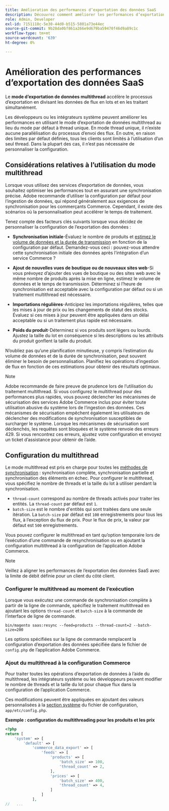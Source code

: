 ```yaml
---
title: Amélioration des performances d’exportation des données SaaS
description: Découvrez comment améliorer les performances d’exportation des données SaaS pour les services Commerce à l’aide d’un mode d’exportation de données multithread.
role: Admin, Developer
exl-id: 7151118c-5e30-44d0-b515-5801a73e44ec
source-git-commit: 9b28da0bf861a266e9d679ba59470f46d9a89c1c
workflow-type: tm+mt
source-wordcount: '639'
ht-degree: 0%

---
```


# Amélioration des performances d’exportation des données SaaS

Le **mode d’exportation de données multithread** accélère le processus d’exportation en divisant les données de flux en lots et en les traitant simultanément.

Les développeurs ou les intégrateurs système peuvent améliorer les performances en utilisant le mode d’exportation de données multithread au lieu du mode par défaut à thread unique. En mode thread unique, il n’existe aucune parallélisation du processus d’envoi des flux. En outre, en raison des limites par défaut définies, tous les clients sont limités à l’utilisation d’un seul thread. Dans la plupart des cas, il n’est pas nécessaire de personnaliser la configuration.

## Considérations relatives à l’utilisation du mode multithread

Lorsque vous utilisez des services d’exportation de données, vous souhaitez optimiser les performances tout en assurant une synchronisation précise.
Adobe recommande d’utiliser la configuration par défaut pour l’ingestion de données, qui répond généralement aux exigences de synchronisation pour les commerçants Commerce. Cependant, il existe des scénarios où la personnalisation peut accélérer le temps de traitement.

Tenez compte des facteurs clés suivants lorsque vous décidez de personnaliser la configuration de l’exportation des données :

- **Synchronisation initiale**-Évaluez le nombre de produits et [estimez le volume de données et la durée de transmission](estimate-data-volume-sync-time.md) en fonction de la configuration par défaut. Demandez-vous ceci : pouvez-vous attendre cette synchronisation initiale des données après l’intégration d’un service Commerce ?

- **Ajout de nouvelles vues de boutique ou de nouveaux sites web**-Si vous prévoyez d’ajouter des vues de boutique ou des sites web avec le même nombre de produits après la mise en ligne, estimez le volume de données et le temps de transmission. Déterminez si l’heure de synchronisation est acceptable avec la configuration par défaut ou si un traitement multithread est nécessaire.

- **Importations régulières**-Anticipez les importations régulières, telles que les mises à jour de prix ou les changements de statut des stocks. Évaluez si ces mises à jour peuvent être appliquées dans un délai acceptable ou si un traitement plus rapide est nécessaire.

- **Poids du produit**-Déterminez si vos produits sont légers ou lourds. Ajustez la taille du lot en conséquence si les descriptions ou les attributs du produit gonflent la taille du produit.

N’oubliez pas qu’une planification minutieuse, y compris l’estimation du volume de données et de la durée de synchronisation, peut souvent éliminer le besoin de personnalisation. Planifiez les opérations d’ingestion de flux en fonction de ces estimations pour obtenir des résultats optimaux.

>[!NOTE]
>
>Adobe recommande de faire preuve de prudence lors de l’utilisation du traitement multithread. Si vous configurez le multithread pour des performances plus rapides, vous pouvez déclencher les mécanismes de sécurisation des services Adobe Commerce inclus pour éviter toute utilisation abusive du système lors de l’ingestion des données. Ces mécanismes de sécurisation empêchent également les utilisateurs de déclencher des modifications de synchronisation susceptibles de surcharger le système. Lorsque les mécanismes de sécurisation sont déclenchés, les requêtes sont bloquées et le système renvoie des erreurs 429. Si vous rencontrez ces erreurs, ajustez votre configuration et envoyez un ticket d’assistance pour obtenir de l’aide.

## Configuration du multithread

Le mode multithread est pris en charge pour toutes les [méthodes de synchronisation](data-synchronization.md#synchronization-process) : synchronisation complète, synchronisation partielle et synchronisation des éléments en échec. Pour configurer le multithread, vous spécifiez le nombre de threads et la taille du lot à utiliser pendant la synchronisation.

- `thread-count` correspond au nombre de threads activés pour traiter les entités. La `thread-count` par défaut est `1`.
- `batch-size` est le nombre d&#39;entités qui sont traitées dans une seule itération. La `batch-size` par défaut est `100` enregistrements pour tous les flux, à l’exception du flux de prix. Pour le flux de prix, la valeur par défaut est `500` enregistrements.

Vous pouvez configurer le multithread en tant qu’option temporaire lors de l’exécution d’une commande de resynchronisation ou en ajoutant la configuration multithread à la configuration de l’application Adobe Commerce.

>[!NOTE]
>
>Veillez à aligner les performances de l’exportation des données SaaS avec la limite de débit définie pour un client du côté client.

### Configurer le multithread au moment de l’exécution

Lorsque vous exécutez une commande de synchronisation complète à partir de la ligne de commande, spécifiez le traitement multithread en ajoutant les options `thread-count` et `batch-size` à la commande de l’interface de ligne de commande.

```
bin/magento saas:resync --feed=products --thread-count=2 --batch-size=200
```

Les options spécifiées sur la ligne de commande remplacent la configuration d’exportation des données spécifiée dans le fichier de `config.php` de l’application Adobe Commerce.

### Ajout du multithread à la configuration Commerce

Pour traiter toutes les opérations d’exportation de données à l’aide du multithread, les intégrateurs système ou les développeurs peuvent modifier le nombre de threads et la taille du lot pour chaque flux dans la configuration de l’application Commerce.

Ces modifications peuvent être appliquées en ajoutant des valeurs personnalisées à la [section système](https://experienceleague.adobe.com/fr/docs/commerce-operations/configuration-guide/files/config-reference-configphp#system) du fichier de configuration, `app/etc/config.php`.

**Exemple : configuration du multithreading pour les produits et les prix**

```php
<?php
return [
    'system' => [
        'default' => [
            'commerce_data_export' => [
                'feeds' => [
                    'products' => [
                        'batch_size' => 100,
                        'thread_count' => 2,
                    ],
                    'prices' => [
                        'batch_size' => 400,
                        'thread_count' => 4,
                    ]
                ]
            ],
//   ...
```
